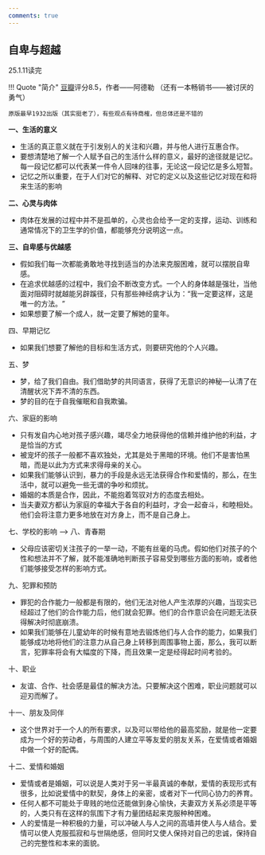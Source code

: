 ```yaml
---
comments: true
---
```


## 自卑与超越

25.1.11读完

!!! Quote "简介"
    [豆瓣](https://book.douban.com/subject/35180782/)评分8.5，作者——阿德勒 （还有一本畅销书——被讨厌的勇气）
    
    原版最早1932出版（其实挺老了），有些观点有待商榷，但总体还是不错的

**一、生活的意义**

- 生活的真正意义就在于引发别人的关注和兴趣，并与他人进行互惠合作。
- 要想清楚地了解一个人赋予自己的生活什么样的意义，最好的途径就是记忆。每一段记忆都可以代表某一件令人回味的往事，无论这一段记忆是多么短暂。
- 记忆之所以重要，在于人们对它的解释、对它的定义以及这些记忆对现在和将来生活的影响

**二、心灵与肉体**

- 肉体在发展的过程中并不是孤单的，心灵也会给予一定的支撑，运动、训练和通常情况下的卫生学的价值，都能够充分说明这一点。

**三、自卑感与优越感**

- 假如我们每一次都能勇敢地寻找到适当的办法来克服困难，就可以摆脱自卑感。
- 在追求优越感的过程中，我们会不断改变方式。一个人的身体越是强壮，当他面对阻碍时就越能另辟蹊径，只有那些神经病才认为：​“我一定要这样，这是唯一的方法。​”
- 如果想要了解一个成人，就一定要了解她的童年。

四、早期记忆

- 如果我们想要了解他的目标和生活方式，则要研究他的个人兴趣。

五、梦

- 梦，给了我们自由。我们借助梦的共同语言，获得了无意识的神秘—认清了在清醒状况下弄不清的东西。
- 梦的目的在于自我催眠和自我欺骗。

六、家庭的影响

- 只有发自内心地对孩子感兴趣，竭尽全力地获得他的信赖并维护他的利益，才是恰当的方式
- 被宠坏的孩子一般都不喜欢独处，尤其是处于黑暗的环境。他们不是害怕黑暗，而是以此为方式来求得母亲的关心。
- 如果我们能够认识到，暴力的手段是永远无法获得合作和爱情的，那么，在生活中，就可以避免一些无谓的争吵和烦扰。
- 婚姻的本质是合作，因此，不能抱着驾驭对方的态度去相处。
- 当夫妻双方都认为家庭的幸福大于各自的利益时，才会一起奋斗，和睦相处。他们会将注意力更多地放在对方身上，而不是自己身上。

七、学校的影响  -->  八、青春期

- 父母应该密切关注孩子的一举一动，不能有丝毫的马虎。假如他们对孩子的个性和想法并不了解，就不能准确地判断孩子容易受到哪些方面的影响，或者他们能够接受怎样的影响方式。

九、犯罪和预防

- 罪犯的合作能力一般都是有限的，他们无法对他人产生浓厚的兴趣，当现实已经超过了他们的合作能力后，他们就会犯罪。他们的合作意识会在问题无法获得解决时彻底崩溃。
- 如果我们能够在儿童幼年的时候有意地去锻炼他们与人合作的能力，如果我们能够成功地将他们的注意力从自己身上转移到周围事物上面，那么，我可以断言，犯罪率将会有大幅度的下降，而且效果一定是经得起时间考验的。

十、职业

- 友谊、合作、社会感是最佳的解决方法。只要解决这个困难，职业问题就可以迎刃而解了。

十一、朋友及同伴

- 这个世界对于一个人的所有要求，以及可以带给他的最高奖励，就是他一定要成为一个好的劳动者，与周围的人建立平等友爱的朋友关系，在爱情或者婚姻中做一个好的配偶。

十二、爱情和婚姻

- 爱情或者是婚姻，可以说是人类对于另一半最真诚的奉献，爱情的表现形式有很多，比如说爱情中的默契，身体上的亲密，或者对下一代同心协力的养育。
- 任何人都不可能处于卑贱的地位还能做到身心愉快，夫妻双方关系必须是平等的，人类只有在这样的氛围下才有力量团结起来克服种种困难。
- 人的爱情是一种积极的力量，可以冲破人与人之间的高墙并使人与人结合。爱情可以使人克服孤寂和与世隔绝感，但同时又使人保持对自己的忠诚，保持自己的完整性和本来的面貌。
